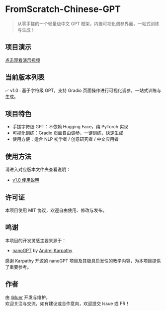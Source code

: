 # FromScratch-Chinese-GPT

> 从零手搓的一个轻量级中文 GPT 框架，内置可视化调参界面，一站式训练与生成！

## 项目演示

[点击观看演示视频](v1.0/demo.mp4)

## 当前版本列表

✅ v1.0 : 基于字符级 GPT，支持 Gradio 页面操作进行可视化调参，一站式训练与生成。

## 项目特色

- 手搓字符级 GPT：不依赖 Hugging Face，纯 PyTorch 实现
- 可视化训练：Gradio 页面自由调参，一键训练，快速生成
- 使用方便：适合 NLP 初学者 / 创意研究者 / 中文应用者

## 使用方法

请进入对应版本文件夹查看说明：
- [v1.0 使用说明](v1.0/README.md)

## 许可证

本项目使用 MIT 协议，欢迎自由使用、修改与发布。

## 鸣谢

本项目的开发灵感主要来源于：

- [nanoGPT](https://github.com/karpathy/nanoGPT) by [Andrej Karpathy](https://github.com/karpathy)

感谢 Karpathy 开源的 nanoGPT 项目及其极具启发性的教学内容，为本项目提供了重要参考。

## 作者

由 [@luer](https://github.com/Luer211) 开发与维护。  
欢迎关注与交流，如有建议或合作意向，欢迎提交 Issue 或 PR！

